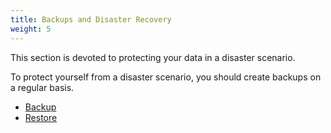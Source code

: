 ```yaml
---
title: Backups and Disaster Recovery
weight: 5
---
```


This section is devoted to protecting your data in a disaster scenario.

To protect yourself from a disaster scenario, you should create backups on a regular basis.

- [Backup](backups/backup)
- [Restore](backups/restore)

